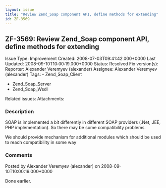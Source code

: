 ```yaml
---
layout: issue
title: "Review Zend_Soap component API, define methods for extending"
id: ZF-3569
---
```


ZF-3569: Review Zend\_Soap component API, define methods for extending 
-----------------------------------------------------------------------

 Issue Type: Improvement Created: 2008-07-03T09:41:42.000+0000 Last Updated: 2008-09-10T10:00:19.000+0000 Status: Resolved Fix version(s): 
 Reporter:  Alexander Veremyev (alexander)  Assignee:  Alexander Veremyev (alexander)  Tags: - Zend\_Soap\_Client
- Zend\_Soap\_Server
- Zend\_Soap\_Wsdl
 
 Related issues: 
 Attachments: 
### Description

SOAP is implemented a bit differently in different SOAP providers (.Net, JEE, PHP implementation). So there may be some compatibility problems.

We should provide mechanism for additional modules which should be used to reach compatibility in some way

 

 

### Comments

Posted by Alexander Veremyev (alexander) on 2008-09-10T10:00:19.000+0000

Done earlier.

 

 